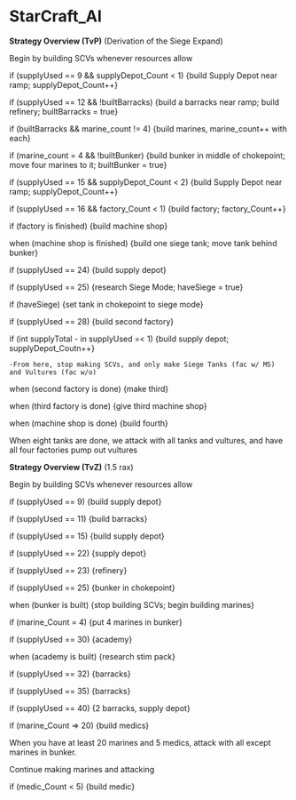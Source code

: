 # StarCraft_AI

**Strategy Overview (TvP)** (Derivation of the Siege Expand)

Begin by building SCVs whenever resources allow

if (supplyUsed == 9 && supplyDepot_Count < 1) {build Supply Depot near ramp; supplyDepot_Count++}
    
if (supplyUsed == 12 && !builtBarracks) {build a barracks near ramp; build refinery; builtBarracks = true}   

if (builtBarracks && marine_count != 4) {build marines, marine_count++ with each}

if (marine_count = 4 && !builtBunker) {build bunker in middle of chokepoint; move four marines to it; builtBunker = true}

if (supplyUsed == 15 && supplyDepot_Count < 2) {build Supply Depot near ramp; supplyDepot_Count++}
    
if (supplyUsed == 16 && factory_Count < 1) {build factory; factory_Count++}
    
if (factory is finished) {build machine shop}

when (machine shop is finished) {build one siege tank; move tank behind bunker}

if (supplyUsed == 24) {build supply depot}

if (supplyUsed == 25) {research Siege Mode; haveSiege = true}

if (haveSiege) {set tank in chokepoint to siege mode}

if (supplyUsed == 28) {build second factory}

if (int supplyTotal - in supplyUsed =< 1) {build supply depot; supplyDepot_Coutn++}

    -From here, stop making SCVs, and only make Siege Tanks (fac w/ MS) and Vultures (fac w/o)

when (second factory is done) {make third}

when (third factory is done) {give third machine shop}

when (machine shop is done) {build fourth}

When eight tanks are done, we attack with all tanks and vultures, and have all four factories pump out vultures



**Strategy Overview (TvZ)** (1.5 rax)

Begin by building SCVs whenever resources allow

if (supplyUsed == 9) {build supply depot}

if (supplyUsed == 11) {build barracks}

if (supplyUsed == 15) {build supply depot}

if (supplyUsed == 22) {supply depot}

if (supplyUsed == 23) {refinery}

if (supplyUsed == 25) {bunker in chokepoint}

when (bunker is built) {stop building SCVs; begin building marines}

if (marine_Count = 4) {put 4 marines in bunker}

if (supplyUsed == 30) {academy}

when (academy is built) {research stim pack}

if (supplyUsed == 32) {barracks}

if (supplyUsed == 35) {barracks}
    
if (supplyUsed == 40) {2 barracks, supply depot}

if (marine_Count => 20) {build medics}

When you have at least 20 marines and 5 medics, attack with all except marines in bunker.

Continue making marines and attacking

if (medic_Count < 5) {build medic}


